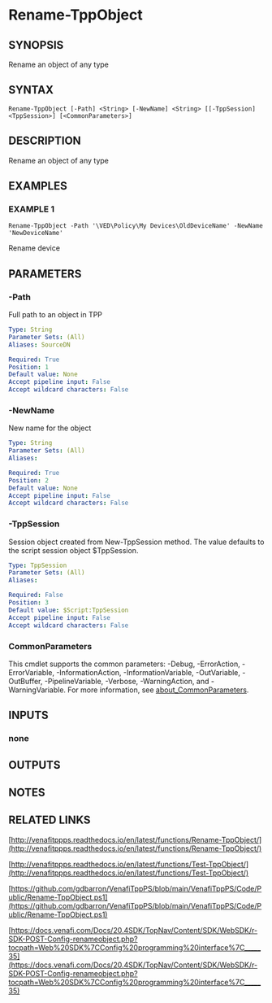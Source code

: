 # Rename-TppObject

## SYNOPSIS
Rename an object of any type

## SYNTAX

```
Rename-TppObject [-Path] <String> [-NewName] <String> [[-TppSession] <TppSession>] [<CommonParameters>]
```

## DESCRIPTION
Rename an object of any type

## EXAMPLES

### EXAMPLE 1
```
Rename-TppObject -Path '\VED\Policy\My Devices\OldDeviceName' -NewName 'NewDeviceName'
```

Rename device

## PARAMETERS

### -Path
Full path to an object in TPP

```yaml
Type: String
Parameter Sets: (All)
Aliases: SourceDN

Required: True
Position: 1
Default value: None
Accept pipeline input: False
Accept wildcard characters: False
```

### -NewName
New name for the object

```yaml
Type: String
Parameter Sets: (All)
Aliases:

Required: True
Position: 2
Default value: None
Accept pipeline input: False
Accept wildcard characters: False
```

### -TppSession
Session object created from New-TppSession method.
The value defaults to the script session object $TppSession.

```yaml
Type: TppSession
Parameter Sets: (All)
Aliases:

Required: False
Position: 3
Default value: $Script:TppSession
Accept pipeline input: False
Accept wildcard characters: False
```

### CommonParameters
This cmdlet supports the common parameters: -Debug, -ErrorAction, -ErrorVariable, -InformationAction, -InformationVariable, -OutVariable, -OutBuffer, -PipelineVariable, -Verbose, -WarningAction, and -WarningVariable. For more information, see [about_CommonParameters](http://go.microsoft.com/fwlink/?LinkID=113216).

## INPUTS

### none
## OUTPUTS

## NOTES

## RELATED LINKS

[http://venafitppps.readthedocs.io/en/latest/functions/Rename-TppObject/](http://venafitppps.readthedocs.io/en/latest/functions/Rename-TppObject/)

[http://venafitppps.readthedocs.io/en/latest/functions/Test-TppObject/](http://venafitppps.readthedocs.io/en/latest/functions/Test-TppObject/)

[https://github.com/gdbarron/VenafiTppPS/blob/main/VenafiTppPS/Code/Public/Rename-TppObject.ps1](https://github.com/gdbarron/VenafiTppPS/blob/main/VenafiTppPS/Code/Public/Rename-TppObject.ps1)

[https://docs.venafi.com/Docs/20.4SDK/TopNav/Content/SDK/WebSDK/r-SDK-POST-Config-renameobject.php?tocpath=Web%20SDK%7CConfig%20programming%20interface%7C_____35](https://docs.venafi.com/Docs/20.4SDK/TopNav/Content/SDK/WebSDK/r-SDK-POST-Config-renameobject.php?tocpath=Web%20SDK%7CConfig%20programming%20interface%7C_____35)

